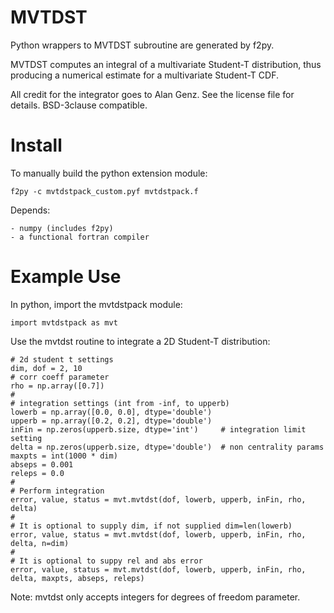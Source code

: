 MVTDST
=======

Python wrappers to MVTDST subroutine are generated by f2py.

MVTDST computes an integral of a multivariate Student-T distribution, thus
producing a numerical estimate for a multivariate Student-T CDF.

All credit for the integrator goes to Alan Genz.  See the license file for details.
BSD-3clause compatible.

Install
=======

To manually build the python extension module:

    f2py -c mvtdstpack_custom.pyf mvtdstpack.f

Depends:

    - numpy (includes f2py)
    - a functional fortran compiler

Example Use
===========

In python, import the mvtdstpack module:

    import mvtdstpack as mvt

Use the mvtdst routine to integrate a 2D Student-T distribution:
    
    # 2d student t settings
    dim, dof = 2, 10
    # corr coeff parameter
    rho = np.array([0.7])
    #
    # integration settings (int from -inf, to upperb)
    lowerb = np.array([0.0, 0.0], dtype='double')
    upperb = np.array([0.2, 0.2], dtype='double')
    inFin = np.zeros(upperb.size, dtype='int')     # integration limit setting
    delta = np.zeros(upperb.size, dtype='double')  # non centrality params
    maxpts = int(1000 * dim)
    abseps = 0.001
    releps = 0.0
    #
    # Perform integration
    error, value, status = mvt.mvtdst(dof, lowerb, upperb, inFin, rho, delta)
    #
    # It is optional to supply dim, if not supplied dim=len(lowerb)
    error, value, status = mvt.mvtdst(dof, lowerb, upperb, inFin, rho, delta, n=dim)
    #
    # It is optional to suppy rel and abs error
    error, value, status = mvt.mvtdst(dof, lowerb, upperb, inFin, rho, delta, maxpts, abseps, releps)

Note:  mvtdst only accepts integers for degrees of freedom parameter.
